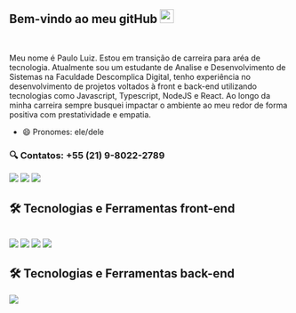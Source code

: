 ## Bem-vindo ao meu gitHub <img src="https://media.giphy.com/media/hvRJCLFzcasrR4ia7z/giphy.gif" width="25px">
<br>

  Meu nome é Paulo Luiz. Estou em transição de carreira para aréa de tecnologia. Atualmente sou um estudante de Analise e Desenvolvimento de Sistemas na Faculdade Descomplica Digital, tenho experiência no desenvolvimento de projetos voltados à front e back-end utilizando tecnologias como Javascript, Typescript, NodeJS e React. Ao longo da minha carreira sempre busquei impactar o ambiente ao meu redor de forma positiva com prestatividade e empatia.
 - 😄 Pronomes: ele/dele
 ### 🔍 Contatos: +55 (21) 9-8022-2789
<div> 
  <a href="https://www.instagram.com/aka.troll/" target="_blank"><img src="https://img.shields.io/badge/-Instagram-%23E4405F?style=for-the-badge&logo=instagram&logoColor=white" target="_blank"></a>
  <a href = "pauloluiz@outlook.com"><img src="https://img.shields.io/badge/-Gmail-%23333?style=for-the-badge&logo=gmail&logoColor=white" target="_blank"></a>
  <a href="https://www.linkedin.com/in/paulo-luiz-dos-santos-filho-803063178/" target="_blank"><img src="https://img.shields.io/badge/-LinkedIn-%230077B5?style=for-the-badge&logo=linkedin&logoColor=white" target="_blank"></a> 
</div>

## 🛠 Tecnologias e Ferramentas front-end

<div style="display: inline_block"><br>
  <img src="https://img.shields.io/badge/HTML5-E34F26?style=for-the-badge&logo=html5&logoColor=white">
  <img src="https://img.shields.io/badge/CSS3-1572B6?style=for-the-badge&logo=css3&logoColor=white">
  <img src="https://img.shields.io/badge/JavaScript-323330?style=for-the-badge&logo=javascript&logoColor=F7DF1E">
  <img src="https://img.shields.io/badge/React-20232A?style=for-the-badge&logo=react&logoColor=61DAFB">
  <!-- <img src="https://img.shields.io/badge/Bootstrap-007FFF?style=for-the-badge&logo=mui&logoColor=white">-->
 </div>
 
  ## 🛠 Tecnologias e Ferramentas back-end
  
   <div style={ display: flex }>
    <!--<img src="https://img.shields.io/badge/Node.js-339933?style=for-the-badge&logo=nodedotjs&logoColor=white">
    <img src="https://img.shields.io/badge/TypeScript-007ACC?style=for-the-badge&logo=typescript&logoColor=white">
    <img src="https://img.shields.io/badge/Express.js-000000?style=for-the-badge&logo=express&logoColor=white">-->
    <img src="https://img.shields.io/badge/MySQL-005C84?style=for-the-badge&logo=mysql&logoColor=white">
    <!--<img src="https://img.shields.io/badge/next.js-000000?style=for-the-badge&logo=nextdotjs&logoColor=white">-->
  </div>
<br>
<!--



**PauloLuizDev/PauloLuizDev** is a ✨ _special_ ✨ repository because its `README.md` (this file) appears on your GitHub profile.

Here are some ideas to get you started:

- 🔭 I’m currently working on ...
- 🌱 I’m currently learning ...
- 👯 I’m looking to collaborate on ...
- 🤔 I’m looking for help with ...
- 💬 Ask me about ...
- 📫 How to reach me: ...
- 😄 Pronouns: ...
- ⚡ Fun fact: ...
-->

